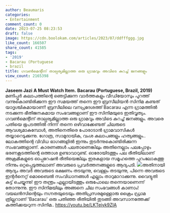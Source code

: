 ```yaml
---
author: Beaumaris
categories:
- Entertainment
comment_count: 0
date: 2023-07-25 08:23:53
draft: false
image: https://cdn.boolokam.com/articles/2023/07/ddfffggg.jpg
like_count: 166507
share_count: 41585
tags:
- '2019'
- Bacarau (Portuguese
- brazil
title: ഗവൺമെന്റിന് താല്പര്യമില്ലാത്ത ഒരു ഗ്രാമവും അവിടെ കുറച്ച് ജനങ്ങളും
view_count: 2165398
---
```


**Jaseem Jazi** **A Must Watch Item.** **Bacarau (Portuguese, Brazil, 2019)** മണിപ്പൂർ കലാപത്തിന്റെ ഞെട്ടിക്കുന്ന വാർത്തകളും വീഡിയോസും പുറത്ത് വന്നുകൊണ്ടിരിക്കുന്ന ഈ സമയത്ത് തന്നെ ഈ ബ്രസീലിയൻ സിനിമ കണ്ടത് യാദൃശ്ചികമായാണ്! ബ്രസീലിലെ വനപ്രദേശത്ത് Bacarau എന്ന ഗ്രാമത്തിൽ നടക്കുന്ന ഭീതിജനകമായ സംഭവങ്ങളാണ് ഈ സിനിമയുടെ ഇതിവൃത്യം. ഗവൺമെന്റിന് താല്പര്യമില്ലാത്ത ഒരു ഗ്രാമവും അവിടെ കുറച്ച് ജനങ്ങളും. അവരെ പതിയെ ഭൂപടത്തിൽ നിന്ന് തന്നെ ഒഴിവാക്കേണ്ടത് ചിലരുടെ ആവശ്യമാകുമ്പോൾ, അതിനെതിരെ പോരാടാൻ ഗ്രാമവാസികൾ തയ്യാറെടുക്കുന്നു. [](https://cdn.boolokam.com/articles/2023/07/fwfgggg.webp)ഗോത്ര, സാമുദായിക, വംശ കലാപങ്ങളും ഹത്യങ്ങളും.. ലോകത്തിന്റെ വിവിധ ഭാഗങ്ങളിൽ ഇന്നും തുടർന്നുകൊണ്ടിരിക്കുന്ന സംഭവങ്ങളാണ്. കാരണങ്ങൾ പലതാണെങ്കിലും അതിനെല്ലാം പലപ്പോഴും ഭരണകൂടത്തിന്റെ ഒത്താശ ഉണ്ടാവാറുണ്ട്. ഓരോയിടത്തും പല രീതിയിലാണ് അക്രമികളുടെ ഓപ്പറേഷൻ രീതിയെങ്കിലും ഇരകളായ സമൂഹത്തെ പുറംലോകത്തു നിന്നും ഒറ്റപ്പെടുത്തലാണ് അവരുടെ പ്രവർത്തനങ്ങളുടെ ആദ്യപടി. [![](https://cdn.boolokam.com/articles/2023/07/ddfffggg.jpg)](https://cdn.boolokam.com/articles/2023/07/ddfffggg.jpg)അതിനായി ആദ്യം അവർ അവരുടെ ഭക്ഷണം തടയുന്നു, വെള്ളം തടയുന്നു, പിന്നെ അവരുടെ ഇന്റർനെറ്റ് മൊബൈൽ സംവിധാനങ്ങൾ എല്ലാം താറുമാറാക്കുന്നു. വൈദ്യുതി കട്ട് ചെയ്യുന്നു! ഈ തന്ത്രം എല്ലായിടത്തും ഒരുപോലെ തന്നെയാണെന്ന് തോന്നുന്നു. ഈ സിനിമയിലും അങ്ങനെ ചില സംഭവങ്ങൾ കാണാം! വയലൻസിന്റെയും നഗ്നതയുടെയും അതിപ്രസരമുള്ളൊരു ക്രൈം ഡ്രാമ ത്രില്ലറാണ് 'Bacarau' ഒരു പതിഞ്ഞ രീതിയിൽ തുടങ്ങി അവസാനത്തേക്ക് കത്തിക്കയറുന്ന സിനിമ.. https://youtu.be/LKTejyk9ZIA
